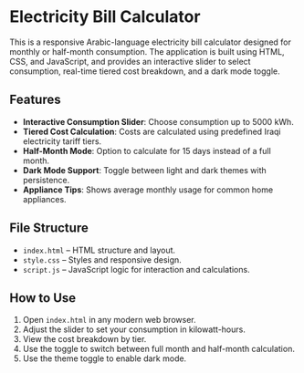 # Electricity Bill Calculator

This is a responsive Arabic-language electricity bill calculator designed for monthly or half-month consumption. The application is built using HTML, CSS, and JavaScript, and provides an interactive slider to select consumption, real-time tiered cost breakdown, and a dark mode toggle.

## Features

- **Interactive Consumption Slider**: Choose consumption up to 5000 kWh.
- **Tiered Cost Calculation**: Costs are calculated using predefined Iraqi electricity tariff tiers.
- **Half-Month Mode**: Option to calculate for 15 days instead of a full month.
- **Dark Mode Support**: Toggle between light and dark themes with persistence.
- **Appliance Tips**: Shows average monthly usage for common home appliances.

## File Structure

- `index.html` – HTML structure and layout.
- `style.css` – Styles and responsive design.
- `script.js` – JavaScript logic for interaction and calculations.

## How to Use

1. Open `index.html` in any modern web browser.
2. Adjust the slider to set your consumption in kilowatt-hours.
3. View the cost breakdown by tier.
4. Use the toggle to switch between full month and half-month calculation.
5. Use the theme toggle to enable dark mode.

